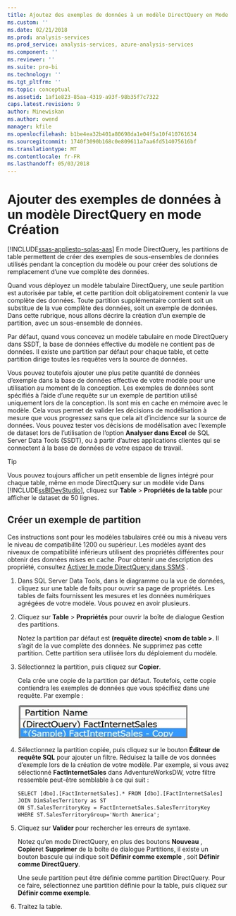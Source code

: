 ```yaml
---
title: Ajoutez des exemples de données à un modèle DirectQuery en Mode Création | Documents Microsoft
ms.custom: ''
ms.date: 02/21/2018
ms.prod: analysis-services
ms.prod_service: analysis-services, azure-analysis-services
ms.component: ''
ms.reviewer: ''
ms.suite: pro-bi
ms.technology: ''
ms.tgt_pltfrm: ''
ms.topic: conceptual
ms.assetid: 1af1e823-85aa-4319-a93f-98b35f7c7322
caps.latest.revision: 9
author: Minewiskan
ms.author: owend
manager: kfile
ms.openlocfilehash: b1be4ea32b401a80698da1e04f5a10f410761634
ms.sourcegitcommit: 1740f3090b168c0e809611a7aa6fd514075616bf
ms.translationtype: MT
ms.contentlocale: fr-FR
ms.lasthandoff: 05/03/2018
---
```

# <a name="add-sample-data-to-a-directquery-model-in-design-mode"></a>Ajouter des exemples de données à un modèle DirectQuery en mode Création
[!INCLUDE[ssas-appliesto-sqlas-aas](../../includes/ssas-appliesto-sqlas-aas.md)]
 En mode DirectQuery, les partitions de table permettent de créer des exemples de sous-ensembles de données utilisés pendant la conception du modèle ou pour créer des solutions de remplacement d’une vue complète des données.
 
 Quand vous déployez un modèle tabulaire DirectQuery, une seule partition est autorisée par table, et cette partition doit obligatoirement contenir la vue complète des données. Toute partition supplémentaire contient soit un substitue de la vue complète des données, soit un exemple de données. Dans cette rubrique, nous allons décrire la création d’un exemple de partition, avec un sous-ensemble de données.
 
 Par défaut, quand vous concevez un modèle tabulaire en mode DirectQuery dans SSDT, la base de données effective du modèle ne contient pas de données. Il existe une partition par défaut pour chaque table, et cette partition dirige toutes les requêtes vers la source de données. 
  
Vous pouvez toutefois ajouter une plus petite quantité de données d’exemple dans la base de données effective de votre modèle pour une utilisation au moment de la conception. Les exemples de données sont spécifiés à l’aide d’une requête sur un exemple de partition utilisé uniquement lors de la conception. Ils sont mis en cache en mémoire avec le modèle. Cela vous permet de valider les décisions de modélisation à mesure que vous progressez sans que cela ait d’incidence sur la source de données. Vous pouvez tester vos décisions de modélisation avec l’exemple de dataset lors de l’utilisation de l’option **Analyser dans Excel** de SQL Server Data Tools (SSDT), ou à partir d’autres applications clientes qui se connectent à la base de données de votre espace de travail.  
  
> [!TIP]  
>  Vous pouvez toujours afficher un petit ensemble de lignes intégré pour chaque table, même en mode DirectQuery sur un modèle vide Dans [!INCLUDE[ssBIDevStudio](../../includes/ssbidevstudio-md.md)], cliquez sur **Table** > **Propriétés de la table** pour afficher le dataset de 50 lignes.  
  
## <a name="create-a-sample-partition"></a>Créer un exemple de partition
 Ces instructions sont pour les modèles tabulaires créé ou mis à niveau vers le niveau de compatibilité 1200 ou supérieur. Les modèles ayant des niveaux de compatibilité inférieurs utilisent des propriétés différentes pour obtenir des données mises en cache. Pour obtenir une description des propriété, consultez [Activer le mode DirectQuery dans SSMS](../../analysis-services/tabular-models/enable-directquery-mode-in-ssms.md) .  
  
1.  Dans SQL Server Data Tools, dans le diagramme ou la vue de données, cliquez sur une table de faits pour ouvrir sa page de propriétés. Les tables de faits fournissent les mesures et les données numériques agrégées de votre modèle. Vous pouvez en avoir plusieurs.  
  
2.  Cliquez sur **Table** > **Propriétés** pour ouvrir la boîte de dialogue Gestion des partitions.  
  
    Notez la partition par défaut est **(requête directe) \<nom de table >**. Il s’agit de la vue complète des données. Ne supprimez pas cette partition. Cette partition sera utilisée lors du déploiement du modèle.  
  
4.  Sélectionnez la partition, puis cliquez sur **Copier**.  

    Cela crée une copie de la partition par défaut. Toutefois, cette copie contiendra les exemples de données que vous spécifiez dans une requête. Par exemple :
  
     ![ssas_tabularproject_copypartition](../../analysis-services/tabular-models/media/ssas-tabularproject-copypartition.jpg "ssas_tabularproject_copypartition")  
  
5.  Sélectionnez la partition copiée, puis cliquez sur le bouton **Éditeur de requête SQL** pour ajouter un filtre. Réduisez la taille de vos données d’exemple lors de la création de votre modèle. Par exemple, si vous avez sélectionné **FactInternetSales** dans AdventureWorksDW, votre filtre ressemble peut-être semblable à ce qui suit :  
  
    ```  
    SELECT [dbo].[FactInternetSales].* FROM [dbo].[FactInternetSales]  
    JOIN DimSalesTerritory as ST  
    ON ST.SalesTerritoryKey = FactInternetSales.SalesTerritoryKey  
    WHERE ST.SalesTerritoryGroup='North America';  
    ```  
  
6.  Cliquez sur **Valider** pour rechercher les erreurs de syntaxe.  
  
     Notez qu’en mode DirectQuery, en plus des boutons **Nouveau** , **Copier**et **Supprimer** de la boîte de dialogue Partitions, il existe un bouton bascule qui indique soit **Définir comme exemple** , soit **Définir comme DirectQuery**.  
  
     Une seule partition peut être définie comme partition DirectQuery. Pour ce faire, sélectionnez une partition définie pour la table, puis cliquez sur **Définir comme exemple**.  
  
7.  Traitez la table.  
  


  
  
